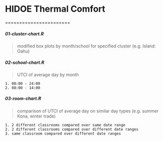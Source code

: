 # HIDOE Thermal Comfort
=======================
##### 01-cluster-chart.R
  > modified box plots by month/school for specified cluster (e.g. Island: Oahu)
    
##### 02-school-chart.R
  > UTCI of average day by month
  
    1. 00:00 - 24:00
    2. 08:00 - 14:00

##### 03-room-chart.R
  > comparison of UTCI of average day on similar day types (e.g. summer Kona, winter trade)
  
    1. 2 different classrooms compared over same date range
    2. 2 different classrooms compared over different date ranges
    3. same classroom compared over different date ranges
